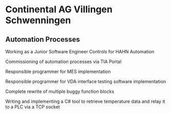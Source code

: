 # Continental AG Villingen Schwenningen

## Automation Processes

Working as a Junior Software Engineer Controls for HAHN Automation

Commissioning of automation processes via TIA Portal

Responsible programmer for MES implementation

Responsible programmer for VDA interface testing software implementation

Complete rewrite of multiple buggy function blocks

Writing and implementing a C# tool to retrieve temperature data and relay it to a PLC via a TCP socket